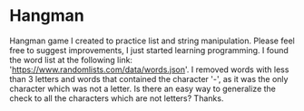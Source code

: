 # Hangman
Hangman game I created to practice list and string manipulation.
Please feel free to suggest improvements, I just started learning programming.
I found the word list at the following link: 'https://www.randomlists.com/data/words.json'.
I removed words with less than 3 letters and words that contained the character '-', as it was the only character which was not a letter. Is there an easy way to generalize the check to all the characters which are not letters? Thanks.

